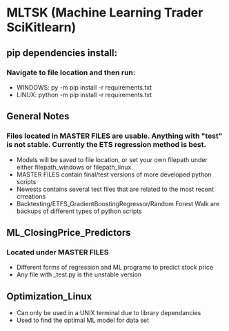 # MLTSK (Machine Learning Trader SciKitlearn)

## pip dependencies install: 
### Navigate to file location and then run:
  * WINDOWS: py -m pip install -r requirements.txt 
  * LINUX: python -m pip install -r requirements.txt 

## General Notes
### Files located in MASTER FILES are usable. Anything with "test" is not stable. Currently the ETS regression method is best.
  * Models will be saved to file location, or set your own filepath under either filepath_windows or filepath_linux
  * MASTER FILES contain final/test versions of more developed python scripts
  * Newests contains several test files that are related to the most recent crreations
  * Backtesting/ETFS_GradientBoostingRegressor/Random Forest Walk are backups of different types of python scripts


## ML_ClosingPrice_Predictors
### Located under MASTER FILES  
  * Different forms of regression and ML programs to predict stock price  
  * Any file with _test.py is the unstable version 

## Optimization_Linux
 * Can only be used in a UNIX terminal due to library dependancies
 * Used to find the optimal ML model for data set 

